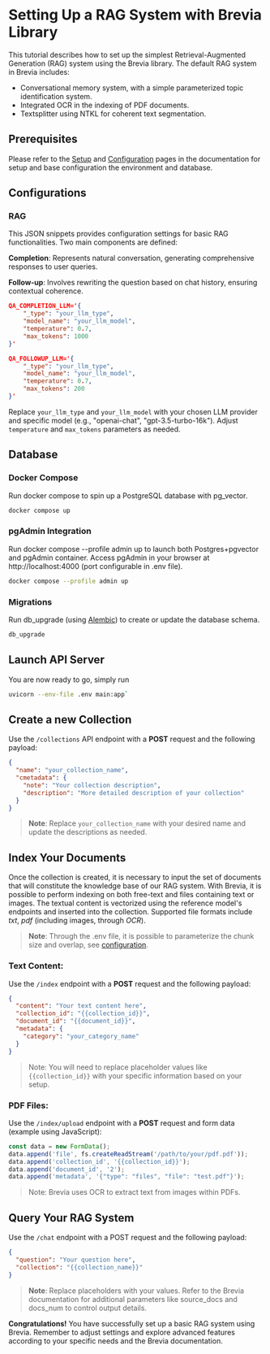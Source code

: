 # Setting Up a RAG System with Brevia Library

This tutorial describes how to set up the simplest Retrieval-Augmented Generation (RAG) system using the Brevia library.
The default RAG system in Brevia includes:

- Conversational memory system, with a simple parameterized topic identification system.
- Integrated OCR in the indexing of PDF documents.
- Textsplitter using NTKL for coherent text segmentation.

## Prerequisites

Please refer to the [Setup](/setup) and [Configuration](/configuration) pages in the documentation for setup and base configuration the environment and database.

## Configurations

### RAG

This JSON snippets provides configuration settings for basic RAG functionalities.
Two main components are defined:

**Completion**:
Represents natural conversation, generating comprehensive responses to user queries.

**Follow-up**:
Involves rewriting the question based on chat history, ensuring contextual coherence.

```JSON
QA_COMPLETION_LLM='{
    "_type": "your_llm_type",
    "model_name": "your_llm_model",
    "temperature": 0.7,
    "max_tokens": 1000
}'

QA_FOLLOWUP_LLM='{
    "_type": "your_llm_type",
    "model_name": "your_llm_model",
    "temperature": 0.7,
    "max_tokens": 200
}'
```

Replace `your_llm_type` and `your_llm_model` with your chosen LLM provider and specific model (e.g., "openai-chat", "gpt-3.5-turbo-16k").
Adjust `temperature` and `max_tokens` parameters as needed.

## Database

### Docker Compose

Run docker compose to spin up a PostgreSQL database with pg_vector.

```bash
docker compose up
```

### pgAdmin Integration

Run docker compose --profile admin up to launch both Postgres+pgvector and pgAdmin container.
Access pgAdmin in your browser at http://localhost:4000 (port configurable in .env file).

```bash
docker compose --profile admin up
```

### Migrations

Run db_upgrade (using [Alembic](https://alembic.sqlalchemy.org)) to create or update the database schema.

```bash
db_upgrade
```

## Launch API Server

You are now ready to go, simply run

```bash
uvicorn --env-file .env main:app`
```

## Create a new Collection

Use the `/collections` API endpoint with a **POST** request and the following payload:

```JSON
{
  "name": "your_collection_name",
  "cmetadata": {
    "note": "Your collection description",
    "description": "More detailed description of your collection"
  }
}
```

> **Note**: Replace `your_collection_name` with your desired name and update the descriptions as needed.

## Index Your Documents

Once the collection is created, it is necessary to input the set of documents that will constitute the knowledge base of our RAG system. With Brevia, it is possible to perform indexing on both free-text and files containing text or images. The textual content is vectorized using the reference model's endpoints and inserted into the collection.
Supported file formats include *txt*, *pdf* (including images, through *OCR*).

> **Note**: Through the .env file, it is possible to parameterize the chunk size and overlap, see [configuration](/config).

### Text Content:

Use the `/index` endpoint with a **POST** request and the following payload:

```JSON
{
  "content": "Your text content here",
  "collection_id": "{{collection_id}}",
  "document_id": "{{document_id}}",
  "metadata": {
    "category": "your_category_name"
  }
}
```

>Note: You will need to replace placeholder values like `{{collection_id}}` with your specific information based on your setup.

### PDF Files:

Use the `/index/upload` endpoint with a **POST** request and form data (example using JavaScript):

```Javascript
const data = new FormData();
data.append('file', fs.createReadStream('/path/to/your/pdf.pdf'));
data.append('collection_id', '{{collection_id}}');
data.append('document_id', '2');
data.append('metadata', '{"type": "files", "file": "test.pdf"}');
```

> Note: Brevia uses OCR to extract text from images within PDFs.

## Query Your RAG System

Use the `/chat` endpoint with a POST request and the following payload:

```JSON
{
  "question": "Your question here",
  "collection": "{{collection_name}}"
}
```

> **Note**: Replace placeholders with your values. Refer to the Brevia documentation for additional parameters like source_docs and docs_num to control output details.

**Congratulations!**
You have successfully set up a basic RAG system using Brevia.
Remember to adjust settings and explore advanced features according to your specific needs and the Brevia documentation.
